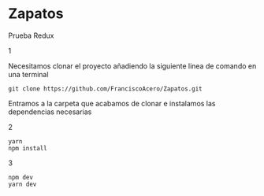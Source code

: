 # Zapatos
Prueba Redux


1

Necesitamos clonar el proyecto añadiendo la siguiente linea de comando en una terminal

	git clone https://github.com/FranciscoAcero/Zapatos.git
	
Entramos a la carpeta que acabamos de clonar e instalamos las dependencias necesarias


2

	yarn
	npm install

3

	npm dev
	yarn dev
